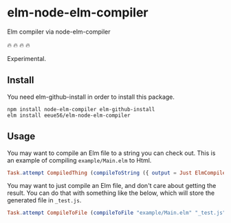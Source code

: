 # elm-node-elm-compiler
Elm compiler via node-elm-compiler

:fire: :fire: :fire: :fire:

Experimental.

## Install

You need elm-github-install in order to install this package.

```
npm install node-elm-compiler elm-github-install
elm install eeue56/elm-node-elm-compiler
```

## Usage


You may want to compile an Elm file to a string you can check out. This is an example of compiling `example/Main.elm` to Html.

```elm
Task.attempt CompiledThing (compileToString ({ output = Just ElmCompiler.Html }) "example/Main.elm"
```

You may want to just compile an Elm file, and don't care about getting the result. You can do that with something like the below, which will store the generated file in `_test.js`.

```elm
Task.attempt CompileToFile (compileToFile "example/Main.elm" "_test.js")
```
